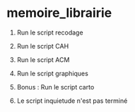 # memoire_librairie

1. Run le script recodage
2. Run le script CAH
3. Run le script ACM
4. Run le script graphiques
5. Bonus : Run le script carto

6. Le script inquietude n'est pas terminé